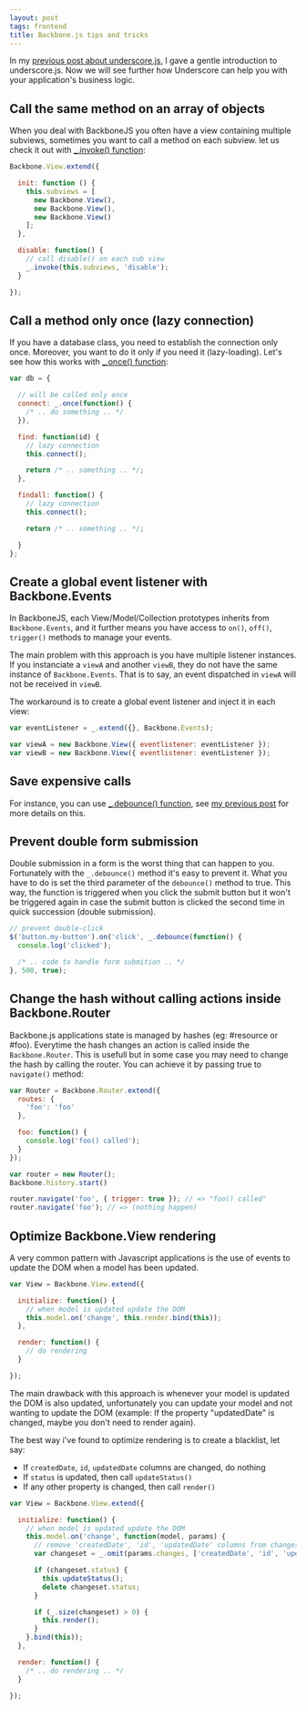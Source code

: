 ```yaml
---
layout: post
tags: frontend
title: Backbone.js tips and tricks
---
```


In my [previous post about underscore.js](/2012/underscorejs.html), I gave a gentle introduction 
to underscore.js. Now we will see further how Underscore can help you with your application's 
business logic.

## Call the same method on an array of objects

When you deal with BackboneJS you often have a view containing multiple 
subviews, sometimes you want to call a method on each subview. let us check 
it out with [_.invoke() function](http://underscorejs.org/#invoke):

```javascript
Backbone.View.extend({

  init: function () {
    this.subviews = [
      new Backbone.View(),
      new Backbone.View(),
      new Backbone.View()
    ];
  },

  disable: function() {
    // call disable() on each sub view
    _.invoke(this.subviews, 'disable');
  }

});
```


## Call a method only once (lazy connection)


If you have a database class, you need to establish the connection only 
once. Moreover, you want to do it only if you need it (lazy-loading). 
Let's see how this works with [_.once() function](http://underscorejs.org/#once):

```javascript
var db = {

  // will be called only once
  connect: _.once(function() {
    /* .. do something .. */
  }),

  find: function(id) {
    // lazy connection
    this.connect();

    return /* .. something .. */;
  },

  findall: function() {
    // lazy connection
    this.connect();

    return /* .. something .. */;

  }
};
```

## Create a global event listener with Backbone.Events

In BackboneJS, each View/Model/Collection prototypes inherits from `Backbone.Events`, 
and it further means you have access to `on()`, `off()`, `trigger()` methods to manage your events.

The main problem with this approach is you have multiple listener instances. If you 
instanciate a `viewA` and another `viewB`, they do not have the same instance of 
`Backbone.Events`. That is to say, an event dispatched in `viewA` will not be received in `viewB`.

The workaround is to create a global event listener and inject it in each view:

```javascript
var eventListener = _.extend({}, Backbone.Events);

var viewA = new Backbone.View({ eventlistener: eventListener });
var viewB = new Backbone.View({ eventlistener: eventListener });
```


## Save expensive calls

For instance, you can use [_.debounce() function](http://underscorejs.org/#debounce), 
see [my previous post](/2012/backbonejs-debounce.html) for more details on this. 


## Prevent double form submission

Double submission in a form is the worst thing that can happen to you. Fortunately with
the `_.debounce()` method it's easy to prevent it. What you have to do is set the third parameter
of the `debounce()` method to true. This way, the function is triggered when you click the submit 
button but it won't be triggered again in case the submit button is clicked the second time in quick 
succession (double submission).

```javascript
// prevent double-click
$('button.my-button').on('click', _.debounce(function() {
  console.log('clicked');

  /* .. code to handle form submition .. */
}, 500, true);
```


## Change the hash without calling actions inside Backbone.Router

Backbone.js applications state is managed by hashes (eg: #resource or #foo). Everytime the hash 
changes an action is called inside the `Backbone.Router`. This is usefull but in some case you may 
need to change the hash by calling the router. You can achieve it by passing true to `navigate()` 
method:

```javascript
var Router = Backbone.Router.extend({
  routes: {
    'foo': 'foo'
  },

  foo: function() {
    console.log('foo() called');
  }
});

var router = new Router();
Backbone.history.start()

router.navigate('foo', { trigger: true }); // => "foo() called"
router.navigate('foo'); // => (nothing happen)
```


## Optimize Backbone.View rendering


A very common pattern with Javascript applications is the use of events to update the DOM
when a model has been updated.

```javascript
var View = Backbone.View.extend({

  initialize: function() {
    // when model is updated update the DOM
    this.model.on('change', this.render.bind(this));
  },

  render: function() {
    // do rendering
  }

});
```

The main drawback with this approach is whenever your model is updated the DOM is also updated, 
unfortunately you can update your model and not wanting to update the DOM (example: If the property 
"updatedDate" is changed, maybe you don't need to render again).

The best way i've found to optimize rendering is to create a blacklist, let say:

- If `createdDate`, `id`, `updatedDate` columns are changed, do nothing
- If `status` is updated, then call `updateStatus()`
- If any other property is changed, then call `render()`


```javascript
var View = Backbone.View.extend({

  initialize: function() {
    // when model is updated update the DOM
    this.model.on('change', function(model, params) {
      // remove 'createdDate', 'id', 'updatedDate' columns from changeset
      var changeset = _.omit(params.changes, ['createdDate', 'id', 'updatedDate']);

      if (changeset.status) {
        this.updateStatus();
        delete changeset.status;
      }

      if (_.size(changeset) > 0) {
        this.render();
      }
    }.bind(this));
  },

  render: function() {
    /* .. do rendering .. */
  }

});
```
